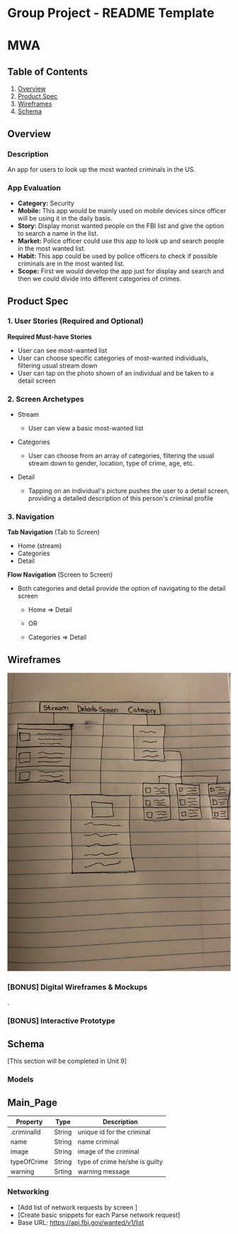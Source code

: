 Group Project - README Template
===

# MWA

## Table of Contents
1. [Overview](#Overview)
1. [Product Spec](#Product-Spec)
1. [Wireframes](#Wireframes)
2. [Schema](#Schema)

## Overview
### Description
An app for users to look up the most wanted criminals in the US.

### App Evaluation
- **Category:** Security
- **Mobile:** This app would be mainly used on mobile devices since officer will be using it in the daily basis.
- **Story:** Display monst wanted people on the FBI list and give the option to search a name in the list.
- **Market:** Police officer could use this app to look up and search people in the most wanted list.
- **Habit:** This app could be used by police officers to check if possible criminals are in the most wanted list.
- **Scope:** First we would develop the app just for display and search and then we could divide into different categories of crimes.

## Product Spec

### 1. User Stories (Required and Optional)

**Required Must-have Stories**

* User can see most-wanted list
* User can choose specific categories of most-wanted individuals, filtering usual stream down
* User can tap on the photo shown of an individual and be taken to a detail screen

### 2. Screen Archetypes

* Stream
   * User can view a basic most-wanted list

* Categories
   * User can choose from an array of categories, filtering the usual stream down to gender, location, type of crime, age, etc. 

* Detail
   * Tapping on an individual's picture pushes the user to a detail screen, providing a detailed description of this person's criminal profile
   
### 3. Navigation

**Tab Navigation** (Tab to Screen)

* Home (stream)
* Categories
* Detail

**Flow Navigation** (Screen to Screen)

* Both categories and detail provide the option of navigating to the detail screen
   * Home => Detail
   
   * OR
   * Categories => Detail

## Wireframes
<img src="WireframeMWA.jpg" width=600>

### [BONUS] Digital Wireframes & Mockups
.
### [BONUS] Interactive Prototype

## Schema 
[This section will be completed in Unit 9]
### Models
## Main_Page
   | Property      | Type     | Description |
   | ------------- | -------- | ------------|
   | .criminalId   | String   | unique id for the criminal|
   | name          | String   | name criminal |
   | image         | String   | image of the criminal |
   | typeOfCrime   | String   | type of crime he/she is guilty |
   | warning       | Srting   | warning message |
  
### Networking
- [Add list of network requests by screen ]
- [Create basic snippets for each Parse network request]
- Base URL: https://api.fbi.gov/wanted/v1/list

